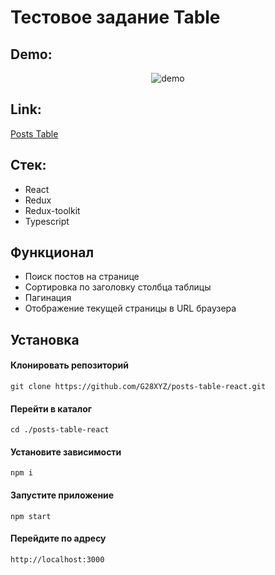 # Тестовое задание Table

## Demo:

<p align="center">
    <img src="https://github.com/G28XYZ/G28XYZ/blob/main/images/demo-posts-table.gif" alt='demo'/>
</p>

## Link:

<a href='https://posts-table-react.herokuapp.com/'>Posts Table</a>

## Стек:

<ul>
  <li>React</li>
  <li>Redux</li>
  <li>Redux-toolkit</li>
  <li>Typescript</li>
</ul>

## Функционал

<ul>
  <li>Поиск постов на странице</li>
  <li>Сортировка по заголовку столбца таблицы</li>
  <li>Пагинация</li>
  <li>Отображение текущей страницы в URL браузера</li>
</ul>

## Установка

#### Клонировать репозиторий

`git clone https://github.com/G28XYZ/posts-table-react.git`

#### Перейти в каталог

`cd ./posts-table-react`

#### Установите зависимости

`npm i`

#### Запустите приложение

`npm start`

#### Перейдите по адресу

`http://localhost:3000`
